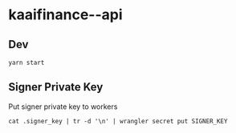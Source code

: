 # kaaifinance--api

## Dev

`yarn start`

## Signer Private Key

Put signer private key to workers

`cat .signer_key | tr -d '\n' | wrangler secret put SIGNER_KEY`
